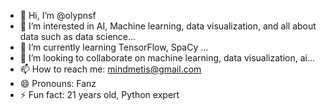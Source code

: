 - 👋 Hi, I’m @olypnsf
- 👀 I’m interested in AI, Machine learning, data visualization, and all about data such as data science...
- 🌱 I’m currently learning TensorFlow, SpaCy ...
- 💞️ I’m looking to collaborate on machine learning, data visualization, ai...
- 📫 How to reach me: mindmetis@gmail.com
- 😄 Pronouns: Fanz
- ⚡ Fun fact: 21 years old, Python expert

<!---
olypnsf/olypnsf is a ✨ special ✨ repository because its `README.md` (this file) appears on your GitHub profile.
You can click the Preview link to take a look at your changes.
--->
